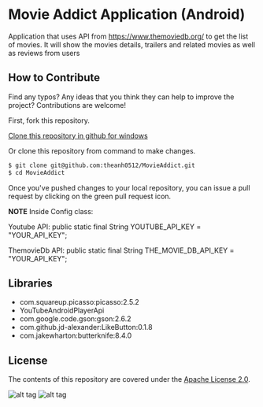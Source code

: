 # Movie Addict Application (Android)
Application that uses API from https://www.themoviedb.org/  to get the list of movies. It will show the movies details, trailers and related movies as well as reviews from users

## How to Contribute

Find any typos? Any ideas that you think they can help to improve the project? Contributions are welcome!

First, fork this repository.

[Clone this repository in github for windows](github-windows://openRepo/https://github.com/theanh0512/MovieAddict)

Or clone this repository from command to make changes.

```sh
$ git clone git@github.com:theanh0512/MovieAddict.git
$ cd MovieAddict
```

Once you've pushed changes to your local repository, you can issue a pull request by clicking on the green pull request icon.

**NOTE**
Inside Config class:

Youtube API: public static final String YOUTUBE_API_KEY = "YOUR_API_KEY";

ThemovieDb API: public static final String THE_MOVIE_DB_API_KEY = "YOUR_API_KEY";

## Libraries
- com.squareup.picasso:picasso:2.5.2
- YouTubeAndroidPlayerApi
- com.google.code.gson:gson:2.6.2
- com.github.jd-alexander:LikeButton:0.1.8
- com.jakewharton:butterknife:8.4.0

## License

The contents of this repository are covered under the [Apache License 2.0](LICENSE).

![alt tag](https://github.com/theanh0512/TheaterApp/blob/master/main_activity.png)
![alt tag](https://github.com/theanh0512/TheaterApp/blob/master/detail_activity.png)
